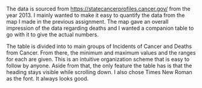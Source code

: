 The data is sourced from https://statecancerprofiles.cancer.gov/ from the year 2013. I mainly wanted to make it easy to quantify the data from the map I made in the previous assignment. The map gave an overall impression of the data regarding deaths and I wanted a companion table to go with it to give the actual numbers.

The table is divided into to main groups of Incidents of Cancer and Deaths from Cancer. From there, the minimum and maximum values and the ranges for each are given. This is an intuitive organization scheme that is easy to follow by anyone. Aside from that, the only feature the table has is that the heading stays visible while scrolling down. I also chose Times New Roman as the font. It always looks good.
